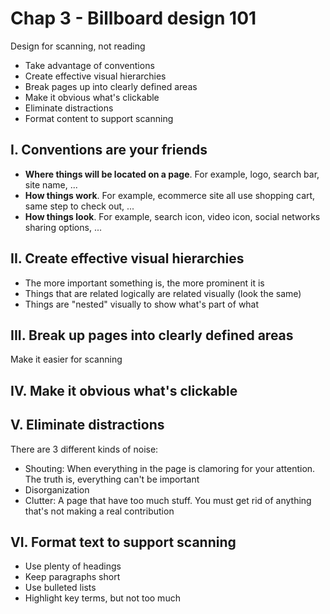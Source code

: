 # Chap 3 - Billboard design 101

Design for scanning, not reading

- Take advantage of conventions
- Create effective visual hierarchies
- Break pages up into clearly defined areas
- Make it obvious what's clickable
- Eliminate distractions
- Format content to support scanning

## I. Conventions are your friends

- **Where things will be located on a page**. For example, logo, search bar, site name, ...
- **How things work**. For example, ecommerce site all use shopping cart, same step to check out, ...
- **How things look**. For example, search icon, video icon, social networks sharing options, ...

## II. Create effective visual hierarchies

- The more important something is, the more prominent it is
- Things that are related logically are related visually (look the same)
- Things are "nested" visually to show what's part of what

## III. Break up pages into clearly defined areas

Make it easier for scanning

## IV. Make it obvious what's clickable

## V. Eliminate distractions

There are 3 different kinds of noise:

- Shouting: When everything in the page is clamoring for your attention. The truth is, everything can't be important
- Disorganization
- Clutter: A page that have too much stuff. You must get rid of anything that's not making a real contribution

## VI. Format text to support scanning

- Use plenty of headings
- Keep paragraphs short
- Use bulleted lists
- Highlight key terms, but not too much

